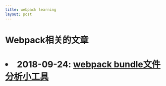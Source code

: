 ```yaml
---
title: webpack learning
layout: post
---
```


<h1 style="align:center">Webpack相关的文章<h1>

<li>2018-09-24: <a href="/2018/09/24/webpack-bundle-analyzer.html">webpack bundle文件分析小工具</a></li>